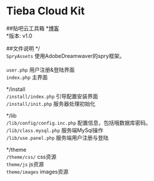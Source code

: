 Tieba Cloud Kit
===============

##贴吧云工具箱
*[博客](http://www.racalinux.cn)<br />
*版本: v1.0<br />

##文件说明
*/  <br />
`SpryAssets`  使用AdobeDreamwaver的spry框架。<br />  
`user.php`    用户注册&登陆界面<br />
`index.php`   主界面<br />

*/install<br />
`/install/index.php` 引导配置安装界面<br />
`/install/init.php`  服务器处理初始化<br />

*/lib<br />
`/lib/config/config.inc.php`  配置信息，包括哦数据库密码。<br />
`/lib/class.mysql.php`        服务端MySql操作<br />
`/lib/use.panel.php`          服务端用户注册与登陆<br />

*/theme<br />
`/theme/css/`  css资源<br />
`theme/js`     js资源<br />
`theme/images` images资源<br />
